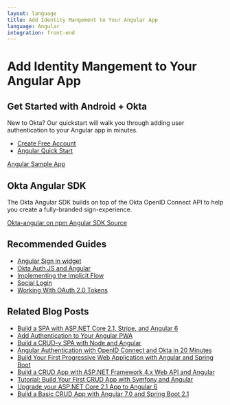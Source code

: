 ```yaml
---
layout: language
title: Add Identity Mangement to Your Angular App
language: Angular
integration: front-end
---
```


# <i class='icon-48 docsPage code-angular'></i> Add Identity Mangement to Your Angular App

## Get Started with Android + Okta

New to Okta? Our quickstart will walk you through adding user authentication to your Angular app in minutes.

<ul class='language-ctas'>
	<li>
		<a href='https://developer.okta.com/signup/' class='Button--red' data-proofer-ignore>
			<span>Create Free Account</span>
		</a>
	</li>
	<li>
		<a href='/quickstart/#/angular' class='Button--blue' data-proofer-ignore>
			<span>Angular Quick Start</span>
		</a>
	</li>
</ul>

<a href='https://github.com/okta/samples-js-angular'>
	<span class='fa fa-github'></span> <span>Angular Sample App</span>
</a>

## Okta Angular SDK

The Okta Angular SDK builds on top of the Okta OpenID Connect API to help you create a fully-branded sign-experience.

<a href='https://www.npmjs.com/package/@okta/okta-angular' class="language-reference">
	<span class='icon download-16'></span> <span>Okta-angular on npm</span>
</a>

<a href='https://github.com/okta/okta-oidc-js/tree/master/packages/okta-angular'>
	<span class='fa fa-github'></span> <span>Angular SDK Source</span>
</a>

## Recommended Guides

<ul class="language-list">
	<li>
		<a href="https://developer.okta.com/code/angular/okta_angular_sign-in_widget">Angular Sign in widget</a>
	</li>
	<li>
		<a href="https://developer.okta.com/code/angular/okta_angular_auth_js">Okta Auth JS and Angular</a>
	</li>
	<li>
		<a href="https://developer.okta.com/authentication-guide/implementing-authentication/implicit">Implementing the Implicit Flow</a>
	</li>
	<li>
		<a href="https://developer.okta.com/authentication-guide/social-login/">Social Login</a>
	</li>
	<li>
		<a href="https://developer.okta.com/authentication-guide/tokens/">Working With OAuth 2.0 Tokens</a>
	</li>
</ul>

## Related Blog Posts

<ul class="language-list">
	<li>
		<a href="https://developer.okta.com/blog/2018/08/08/aspnet-core-angular-stripe-ticket-sales">Build a SPA with ASP.NET Core 2.1, Stripe, and Angular 6</a>
	</li>
	<li>
		<a href="https://developer.okta.com/blog/2017/06/13/add-authentication-angular-pwa">Add Authentication to Your Angular PWA</a>
	</li>
	<li>
		<a href="https://developer.okta.com/blog/2018/08/07/node-angular-crud">Build a CRUD-y SPA with Node and Angular</a>
	</li>
	<li>
		<a href="https://developer.okta.com/blog/2017/04/17/angular-authentication-with-oidc">Angular Authentication with OpenID Connect and Okta in 20 Minutes</a>
	</li>
	<li>
		<a href="https://developer.okta.com/blog/2017/05/09/progressive-web-applications-with-angular-and-spring-boot">Build Your First Progressive Web Application with Angular and Spring Boot</a>
	</li>
	<li>
		<a href="https://developer.okta.com/blog/2018/07/27/build-crud-app-in-aspnet-framework-webapi-and-angular">Build a CRUD App with ASP.NET Framework 4.x Web API and Angular</a>
	</li>
	<li>
		<a href="https://developer.okta.com/blog/2018/08/14/php-crud-app-symfony-angular">Tutorial: Build Your First CRUD App with Symfony and Angular</a>
	</li>
	<li>
		<a href="https://developer.okta.com/blog/2018/08/02/aspnet-core-angular-crud">Upgrade your ASP.NET Core 2.1 App to Angular 6</a>
	</li>
	<li>
		<a href="https://developer.okta.com/blog/2018/08/22/basic-crud-angular-7-and-spring-boot-2">Build a Basic CRUD App with Angular 7.0 and Spring Boot 2.1</a>
	</li>
</ul>
